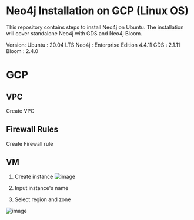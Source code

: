 # Neo4j Installation on GCP (Linux OS)
This repository contains steps to install Neo4j on Ubuntu. The installation will cover standalone Neo4j with GDS and Neo4j Bloom.

Version:
Ubuntu  : 20.04 LTS
Neo4j   : Enterprise Edition 4.4.11
GDS     : 2.1.11
Bloom   : 2.4.0



# GCP
## VPC
Create VPC

## Firewall Rules
Create Firewall rule

## VM

1. Create instance
![image](https://user-images.githubusercontent.com/98151352/190320585-f8bd1696-119c-480a-941d-5ef71ed57d6b.png)

2. Input instance's name
3. Select region and zone

![image](https://user-images.githubusercontent.com/98151352/190322009-44644829-4a83-4461-8ac6-349325575c72.png)
